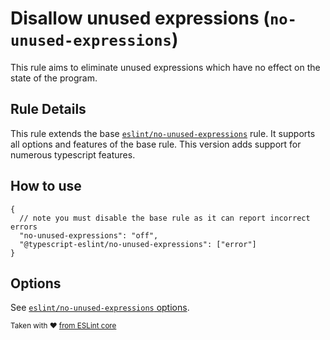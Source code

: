 # Disallow unused expressions (`no-unused-expressions`)

This rule aims to eliminate unused expressions which have no effect on the state of the program.

## Rule Details

This rule extends the base [`eslint/no-unused-expressions`](https://eslint.org/docs/rules/no-unused-expressions) rule.
It supports all options and features of the base rule.
This version adds support for numerous typescript features.

## How to use

```cjson
{
  // note you must disable the base rule as it can report incorrect errors
  "no-unused-expressions": "off",
  "@typescript-eslint/no-unused-expressions": ["error"]
}
```

## Options

See [`eslint/no-unused-expressions` options](https://eslint.org/docs/rules/no-unused-expressions#options).

<sup>Taken with ❤️ [from ESLint core](https://github.com/eslint/eslint/blob/master/docs/rules/no-unused-expressions.md)</sup>
